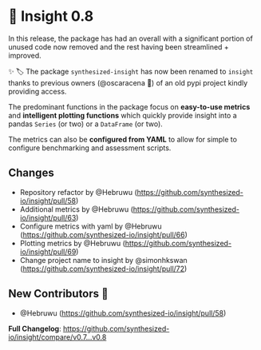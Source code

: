 # 🧿 Insight 0.8

In this release, the package has had an overall with a significant portion of
unused code now removed and the rest having been streamlined + improved.

✨ 🏷️  The package `synthesized-insight` has now been renamed to `insight`
thanks to previous owners (@oscaracena 🌟) of an old pypi project kindly
providing access.

The predominant functions in the package focus on **easy-to-use metrics** and
**intelligent plotting functions** which quickly provide insight into a pandas
`Series` (or two) or a `DataFrame` (or two).

The metrics can also be **configured from YAML** to allow for simple to
configure benchmarking and assessment scripts.

## Changes
- Repository refactor by @Hebruwu (https://github.com/synthesized-io/insight/pull/58)
- Additional metrics by @Hebruwu (https://github.com/synthesized-io/insight/pull/63)
- Configure metrics with yaml by @Hebruwu (https://github.com/synthesized-io/insight/pull/66)
- Plotting metrics by @Hebruwu (https://github.com/synthesized-io/insight/pull/69)
- Change project name to insight by @simonhkswan (https://github.com/synthesized-io/insight/pull/72)

## New Contributors 💎
* @Hebruwu (https://github.com/synthesized-io/insight/pull/58)

**Full Changelog**: https://github.com/synthesized-io/insight/compare/v0.7...v0.8
